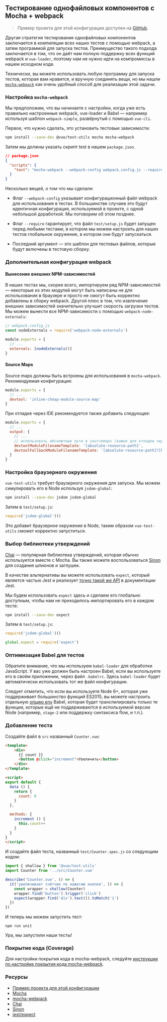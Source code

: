 ## Тестирование однофайловых компонентов с Mocha + webpack

> Пример проекта для этой конфигурации доступен на [GitHub](https://github.com/vuejs/vue-test-utils-mocha-webpack-example).

Другая стратегия тестирования однофайловых компонентов заключается в компиляции всех наших тестов с помощью webpack, а затем программой для запуска тестов. Преимущество такого подхода заключается в том, что он даёт нам полную поддержку всех функций webpack и `vue-loader`, поэтому нам не нужно идти на компромиссы в нашем исходном коде.

Технически, вы можете использовать любую программу для запуска тестов, которая вам нравится, и вручную соединять вещи, но мы нашли [`mocha-webpack`](https://github.com/zinserjan/mocha-webpack) как очень удобный способ для реализации этой задачи.

### Настройка `mocha-webpack`

Мы предположим, что вы начинаете с настройки, когда уже есть правильно настроенные webpack, vue-loader и Babel — например используя шаблон `webpack-simple`, развёрнутый с помощью `vue-cli`.

Первое, что нужно сделать, это установить тестовые зависимости:

``` bash
npm install --save-dev @vue/test-utils mocha mocha-webpack
```

Затем мы должны указать скрипт test в нашем `package.json`.

```json
// package.json
{
  "scripts": {
    "test": "mocha-webpack --webpack-config webpack.config.js --require test/setup.js test/**/*.spec.js"
  }
}
```

Несколько вещей, о том что мы сделали:

- Флаг `--webpack-config` указывает конфигурационный файл webpack для использования в тестах. В большинстве случаев это будут идентичная конфигурация, используемой в проекте, с одной небольшой доработкой. Мы поговорим об этом позднее.

- Флаг `--require` гарантирует, что файл `test/setup.js` будет запущен перед любыми тестами, в котором мы можем настроить для наших тестов глобальное окружение, в котором они будут запускаться.

- Последний аргумент — это шаблон для тестовых файлов, которые будут включены в тестовую сборку.

### Дополнительная конфигурация webpack

#### Вынесение внешних NPM-зависимостей

В наших тестах мы, скорее всего, импортируем ряд NPM-зависимостей — некоторые из этих модулей могут быть написаны не для использования в браузере и просто не смогут быть корректно добавлены в сборку webpack. Другой плюс в том, что извлечение внешних зависимостей значительно улучшит скорость загрузки тестов. Мы можем вынести все NPM-зависимости с помощью `webpack-node-externals`:

```js
// webpack.config.js
const nodeExternals = require('webpack-node-externals')

module.exports = {
  // ...
  externals: [nodeExternals()]
}
```

#### Source Maps

Source maps должны быть встроены для использования в `mocha-webpack`. Рекомендуемая конфигурация:

``` js
module.exports = {
  // ...
  devtool: 'inline-cheap-module-source-map'
}
```

При отладке через IDE рекомендуется также добавить следующее:

``` js
module.exports = {
  // ...
  output: {
    // ...
    // использовать абсолютные пути в sourcemaps (важно для отладки через IDE)
    devtoolModuleFilenameTemplate: '[absolute-resource-path]',
    devtoolFallbackModuleFilenameTemplate: '[absolute-resource-path]?[hash]'
  }
}
```

### Настройка браузерного окружения

`vue-test-utils` требует браузерного окружения для запуска. Мы можем симулировать его в Node используя `jsdom-global`:

```bash
npm install --save-dev jsdom jsdom-global
```

Затем в `test/setup.js`:

``` js
require('jsdom-global')()
```

Это добавит браузерное окружение в Node, таким образом `vue-test-utils` сможет корректно запуститься.

### Выбор библиотеки утверждений

[Chai](http://chaijs.com/) — популярная библиотека утверждений, которая обычно используется вместе с Mocha. Вы также можете воспользоваться [Sinon](http://sinonjs.org/) для создания шпионов и заглушек.

В качестве альтернативы вы можете использовать `expect`, который является частью Jest и реализует [точно такой же API](http://facebook.github.io/jest/docs/en/expect.html#content) в документации Jest.

Мы будем использовать `expect` здесь и сделаем его глобально доступным, чтобы нам не приходилось импортировать его в каждом тесте:

``` bash
npm install --save-dev expect
```

Затем в `test/setup.js`:

``` js
require('jsdom-global')()

global.expect = require('expect')
```

### Оптимизация Babel для тестов

Обратите внимание, что мы используем `babel-loader` для обработки JavaScript. У вас уже должен быть настроен Babel, если вы используете его в своём приложении, через файл `.babelrc`. Здесь `babel-loader` будет автоматически использовать тот же файл конфигурации.

Следует отметить, что если вы используете Node 6+, которая уже поддерживает большинство функций ES2015, вы можете настроить отдельную [опцию env](https://babeljs.io/docs/usage/babelrc/#env-option) Babel, которая будет транспилировать только те функции, которые ещё не поддерживаются в используемой версии Node (например, `stage-2` или поддержку синтаксиса flow, и т.п.).

### Добавление теста

Создайте файл в `src` названный `Counter.vue`:

``` html
<template>
	<div>
	  {{ count }}
	  <button @click="increment">Увеличить</button>
	</div>
</template>

<script>
export default {
  data () {
    return {
      count: 0
    }
  },

  methods: {
    increment () {
      this.count++
    }
  }
}
</script>
```

И создайте файл теста, названный `test/Counter.spec.js` со следующим кодом:

```js
import { shallow } from '@vue/test-utils'
import Counter from '../src/Counter.vue'

describe('Counter.vue', () => {
  it('увеличивает счётчик по нажатию кнопки', () => {
    const wrapper = shallow(Counter)
    wrapper.find('button').trigger('click')
    expect(wrapper.find('div').text()).toMatch('1')
  })
})
```

И теперь мы можем запустить тест:

```
npm run unit
```

Ура, мы запустили наши тесты!

### Покрытие кода (Coverage)

Для настройки покрытия кода в mocha-webpack, следуйте [инструкции по настройке покрытия кода mocha-webpack](https://github.com/zinserjan/mocha-webpack/blob/master/docs/guides/code-coverage.md).

### Ресурсы

- [Пример проекта для этой конфигурации](https://github.com/vuejs/vue-test-utils-mocha-webpack-example)
- [Mocha](https://mochajs.org/)
- [mocha-webpack](http://zinserjan.github.io/mocha-webpack/)
- [Chai](http://chaijs.com/)
- [Sinon](http://sinonjs.org/)
- [jest/expect](http://facebook.github.io/jest/docs/en/expect.html#content)
